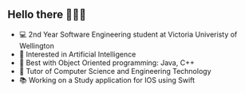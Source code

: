 ## Hello there 👨🏻‍🦰

- 💻 2nd Year Software Engineering student at Victoria Univeristy of Wellington
- 🤖 Interested in Artificial Intelligence
- 🚀 Best with Object Oriented programming: Java, C++
- 🍎 Tutor of Computer Science and Engineering Technology
- 📚 Working on a Study application for IOS using Swift

<!--
**Christian-RL/Christian-RL** is a ✨ _special_ ✨ repository because its `README.md` (this file) appears on your GitHub profile.

Here are some ideas to get you started:

- 🔭 I’m currently working on ...
- 🌱 I’m currently learning ...
- 👯 I’m looking to collaborate on ...
- 🤔 I’m looking for help with ...
- 💬 Ask me about ...
- 📫 How to reach me: ...
- 😄 Pronouns: ...
- ⚡ Fun fact: ...
-->
